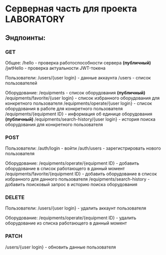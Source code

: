 # Серверная часть для проекта LABORATORY

## Эндпоинты:

### GET

Общее:
/hello - проверка работоспособности сервера **(публичный)**
/jwtHello - проверка актуальности JWT-токена

Пользователи:
/users/{user login} - данные аккаунта
/users - список пользователей

Оборудование:
/equipments - список оборудования  **(публичный)**
/equipments/favorite/{user login} - список избранного оборудования для конкретного пользователя
/equipments/operate/{user login} - список оборудования в работе для конкретного пользователя
/equipments/{equipment ID} - информация об единице оборудования **(публичный)**
/equipments/search-history/{user login} - история поиска оборудования для конкретного пользователя

### POST

Пользователи:
/auth/login - войти
/auth/users - зарегистрировать нового пользователя

Оборудование:
/equipments/operate/{equipment ID} - добавить оборудование в список работающего в данный момент
/equipments/favorite/{equipment ID} - добавить оборудование в список избранного для данного пользователя
/equipments/search-history - добавить поисковый запрос в историю поиска оборудования

### DELETE

Пользователи:
/users/{user login} - удалить аккаунт пользователя

Оборудование:
/equipments/operate/{equipment ID} - удалить оборудование из списка работающего в данный момент

### PATCH
/users/{user login} - обновить данные пользователя

